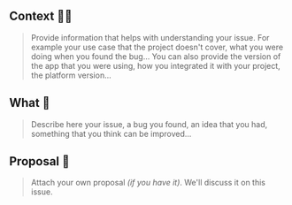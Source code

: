 ## Context 🕵️‍♀️
> Provide information that helps with understanding your issue. For example your use case that the project doesn't cover, what you were doing when you found the bug... You can also provide the version of the app that you were using, how you integrated it with your project, the platform version...

## What 🌱
> Describe here your issue, a bug you found, an idea that you had, something that  you think can be improved...

## Proposal 🎉
> Attach your own proposal *(if you have it)*. We'll discuss it on this issue.